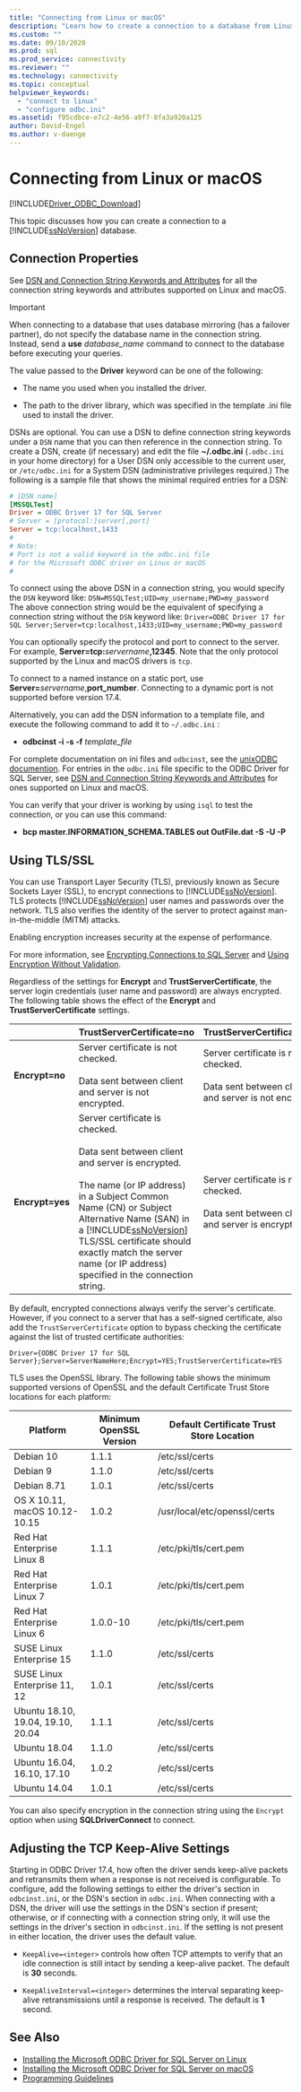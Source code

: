 ```yaml
---
title: "Connecting from Linux or macOS"
description: "Learn how to create a connection to a database from Linux or macOS using the Microsoft ODBC Driver for SQL Server."
ms.custom: ""
ms.date: 09/10/2020
ms.prod: sql
ms.prod_service: connectivity
ms.reviewer: ""
ms.technology: connectivity
ms.topic: conceptual
helpviewer_keywords: 
  - "connect to linux"
  - "configure odbc.ini"
ms.assetid: f95cdbce-e7c2-4e56-a9f7-8fa3a920a125
author: David-Engel
ms.author: v-daenge
---
```


# Connecting from Linux or macOS

[!INCLUDE[Driver_ODBC_Download](../../../includes/driver_odbc_download.md)]

This topic discusses how you can create a connection to a [!INCLUDE[ssNoVersion](../../../includes/ssnoversion-md.md)] database.  
  
## Connection Properties  

See [DSN and Connection String Keywords and Attributes](../dsn-connection-string-attribute.md) for all the connection string keywords and attributes supported on Linux and macOS.

> [!IMPORTANT]  
> When connecting to a database that uses database mirroring (has a failover partner), do not specify the database name in the connection string. Instead, send a **use** _database_name_ command to connect to the database before executing your queries.  
  
The value passed to the **Driver** keyword can be one of the following:  
  
- The name you used when you installed the driver.

- The path to the driver library, which was specified in the template .ini file used to install the driver.  

DSNs are optional. You can use a DSN to define connection string keywords under a `DSN` name that you can then reference in the connection string. To create a DSN, create (if necessary) and edit the file **~/.odbc.ini** (`.odbc.ini` in your home directory) for a User DSN only accessible to the current user, or `/etc/odbc.ini` for a System DSN (administrative privileges required.) The following is a sample file that shows the minimal required entries for a DSN:  

```ini
# [DSN name]
[MSSQLTest]  
Driver = ODBC Driver 17 for SQL Server  
# Server = [protocol:]server[,port]  
Server = tcp:localhost,1433
#
# Note:  
# Port is not a valid keyword in the odbc.ini file  
# for the Microsoft ODBC driver on Linux or macOS
#  
```  

To connect using the above DSN in a connection string, you would specify the `DSN` keyword like: `DSN=MSSQLTest;UID=my_username;PWD=my_password`  
The above connection string would be the equivalent of specifying a connection string without the `DSN` keyword like: `Driver=ODBC Driver 17 for SQL Server;Server=tcp:localhost,1433;UID=my_username;PWD=my_password`

You can optionally specify the protocol and port to connect to the server. For example, **Server=tcp:**_servername_**,12345**. Note that the only protocol supported by the Linux and macOS drivers is `tcp`.

To connect to a named instance on a static port, use <b>Server=</b>*servername*,**port_number**. Connecting to a dynamic port is not supported before version 17.4.

Alternatively, you can add the DSN information to a template file, and execute the following command to add it to `~/.odbc.ini` :
 - **odbcinst -i -s -f** _template_file_  

For complete documentation on ini files and `odbcinst`, see the [unixODBC documention](http://www.unixodbc.org/odbcinst.html). For entries in the `odbc.ini` file specific to the ODBC Driver for SQL Server, see [DSN and Connection String Keywords and Attributes](../dsn-connection-string-attribute.md) for ones supported on Linux and macOS.

You can verify that your driver is working by using `isql` to test the connection, or you can use this command:
 - **bcp master.INFORMATION_SCHEMA.TABLES out OutFile.dat -S <server> -U <name> -P <password>**  

## Using TLS/SSL  

You can use Transport Layer Security (TLS), previously known as Secure Sockets Layer (SSL), to encrypt connections to [!INCLUDE[ssNoVersion](../../../includes/ssnoversion-md.md)]. TLS protects [!INCLUDE[ssNoVersion](../../../includes/ssnoversion-md.md)] user names and passwords over the network. TLS also verifies the identity of the server to protect against man-in-the-middle (MITM) attacks.  

Enabling encryption increases security at the expense of performance.

For more information, see [Encrypting Connections to SQL Server](/previous-versions/sql/sql-server-2008-r2/ms189067(v=sql.105)) and [Using Encryption Without Validation](../../../relational-databases/native-client/features/using-encryption-without-validation.md).

Regardless of the settings for **Encrypt** and **TrustServerCertificate**, the server login credentials (user name and password) are always encrypted. The following table shows the effect of the **Encrypt** and **TrustServerCertificate** settings.  

||**TrustServerCertificate=no**|**TrustServerCertificate=yes**|  
|-|-------------------------------------|------------------------------------|  
|**Encrypt=no**|Server certificate is not checked.<br /><br />Data sent between client and server is not encrypted.|Server certificate is not checked.<br /><br />Data sent between client and server is not encrypted.|  
|**Encrypt=yes**|Server certificate is checked.<br /><br />Data sent between client and server is encrypted.<br /><br />The name (or IP address) in a Subject Common Name (CN) or Subject Alternative Name (SAN) in a [!INCLUDE[ssNoVersion](../../../includes/ssnoversion-md.md)] TLS/SSL certificate should exactly match the server name (or IP address) specified in the connection string.|Server certificate is not checked.<br /><br />Data sent between client and server is encrypted.|  

By default, encrypted connections always verify the server's certificate. However, if you connect to a server that has a self-signed certificate, also add the `TrustServerCertificate` option to bypass checking the certificate against the list of trusted certificate authorities:  

```
Driver={ODBC Driver 17 for SQL Server};Server=ServerNameHere;Encrypt=YES;TrustServerCertificate=YES  
```  
  
TLS uses the OpenSSL library. The following table shows the minimum supported versions of OpenSSL and the default Certificate Trust Store locations for each platform:

|Platform|Minimum OpenSSL Version|Default Certificate Trust Store Location|  
|------------|---------------------------|--------------------------------------------|
|Debian 10|1.1.1|/etc/ssl/certs|
|Debian 9|1.1.0|/etc/ssl/certs|
|Debian 8.71|1.0.1|/etc/ssl/certs|
|OS X 10.11, macOS 10.12-10.15|1.0.2|/usr/local/etc/openssl/certs|
|Red Hat Enterprise Linux 8|1.1.1|/etc/pki/tls/cert.pem|
|Red Hat Enterprise Linux 7|1.0.1|/etc/pki/tls/cert.pem|
|Red Hat Enterprise Linux 6|1.0.0-10|/etc/pki/tls/cert.pem|
|SUSE Linux Enterprise 15|1.1.0|/etc/ssl/certs|
|SUSE Linux Enterprise 11, 12|1.0.1|/etc/ssl/certs|
|Ubuntu 18.10, 19.04, 19.10, 20.04|1.1.1|/etc/ssl/certs|
|Ubuntu 18.04|1.1.0|/etc/ssl/certs|
|Ubuntu 16.04, 16.10, 17.10|1.0.2|/etc/ssl/certs|
|Ubuntu 14.04|1.0.1|/etc/ssl/certs|

You can also specify encryption in the connection string using the `Encrypt` option when using **SQLDriverConnect** to connect.

## Adjusting the TCP Keep-Alive Settings

Starting in ODBC Driver 17.4, how often the driver sends keep-alive packets and retransmits them when a response is not received is configurable.
To configure, add the following settings to either the driver's section in `odbcinst.ini`, or the DSN's section in `odbc.ini`. When connecting
with a DSN, the driver will use the settings in the DSN's section if present; otherwise, or if connecting with a connection string only, it will use the
settings in the driver's section in `odbcinst.ini`. If the setting is not present in either location, the driver uses the default value.

- `KeepAlive=<integer>` controls how often TCP attempts to verify that an idle connection is still intact by sending a keep-alive packet. The default is **30** seconds.

- `KeepAliveInterval=<integer>` determines the interval separating keep-alive retransmissions until a response is received.  The default is **1** second.

## See Also

- [Installing the Microsoft ODBC Driver for SQL Server on Linux](installing-the-microsoft-odbc-driver-for-sql-server.md)
- [Installing the Microsoft ODBC Driver for SQL Server on macOS](install-microsoft-odbc-driver-sql-server-macos.md)
- [Programming Guidelines](programming-guidelines.md)